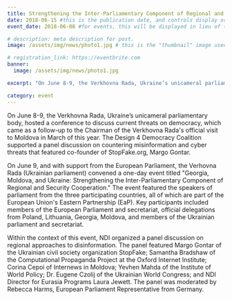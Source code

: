 ```yaml
---
title: Strengthening the Inter-Parliamentary Component of Regional and Security Cooperation
date: 2018-06-15 #this is the publication date, and controls display order.
event_date: 2018-06-08 #for events, this will be displayed in lieu of the post date.

# description: meta description for post.
image: /assets/img/news/photo1.jpg # this is the "thumbnail" image used for teaser and social media contexts throughout the site.

# registration_link: https://eventbrite.com
banner:
  image: /assets/img/news/photo1.jpg

excerpt: "On June 8-9, the Verkhovna Rada, Ukraine’s unicameral parliamentary body, hosted a conference to discuss current threats on democracy, which came as a follow-up to the Chairman of the Verkhovna Rada's official visit to Moldova in March of this year"

category: event
---
```

On June 8-9, the Verkhovna Rada, Ukraine’s unicameral parliamentary body, hosted a conference to discuss current threats on democracy, which came as a follow-up to the Chairman of the Verkhovna Rada's official visit to Moldova in March of this year. The Design 4 Democracy Coalition supported a panel discussion on countering misinformation and cyber threats that featured co-founder of StopFake.org, Margo Gontar.

On June 9, and with support from the European Parliament, the Verhovna Rada (Ukrainian parliament) convened a one-day event titled "Georgia, Moldova, and Ukraine: Strengthening the Inter-Parliamentary Component of Regional and Security Cooperation." The event featured the speakers of parliament from the three participating countries, all of which are part of the European Union's Eastern Partnership (EaP). Key participants included members of the European Parliament and secretariat, official delegations from Poland, Lithuania, Georgia, Moldova, and members of the Ukrainian parliament and secretariat. 

Within the context of this event, NDI organized a panel discussion on regional approaches to disinformation. The panel featured Margo Gontar of the Ukrainian civil society organization StopFake; Samantha Bradshaw of the Computational Propaganda Project at the Oxford Internet Institute; Corina Cepoi of Internews in Moldova; Yevhen Mahda of the Institute of World Policy; Dr. Eugene Czolij of the Ukrainian World Congress; and NDI Director for Eurasia Programs Laura Jewett. The panel was moderated by Rebecca Harms, European Parliament Representative from Germany.
